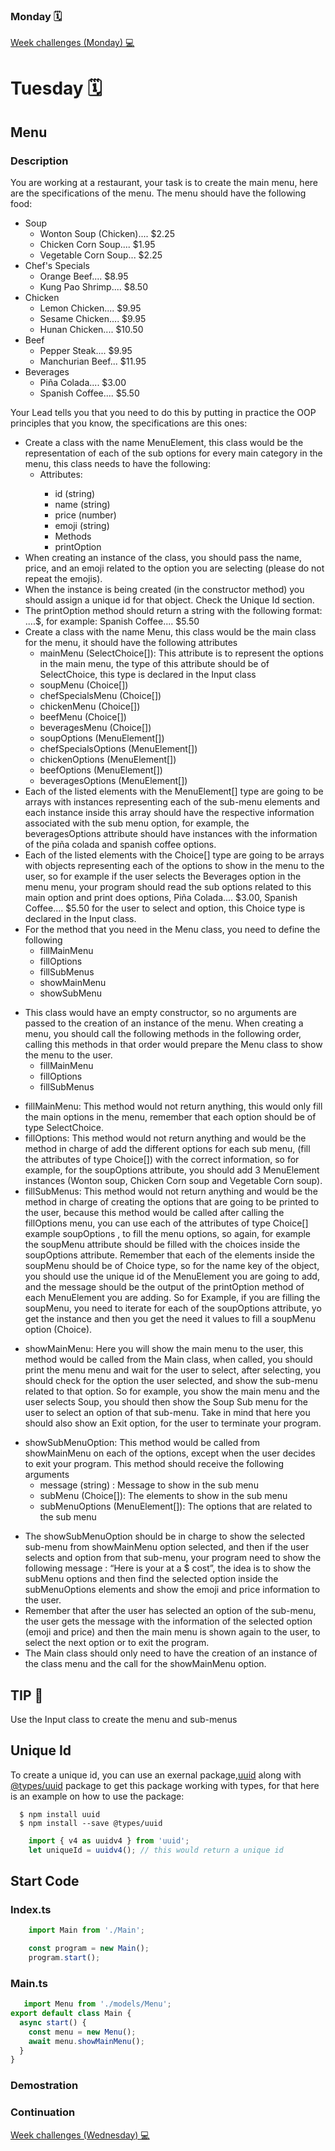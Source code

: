 ### Monday 🗓️   
<a href="https://github.com/Lesdith/core-code-from-scratch-readme/blob/main/Weeks/Week%207%20Typescript/Week%20challenges%20(Monday).md"> Week challenges (Monday) 💻</a>
    

# Tuesday 🗓️
## Menu
### Description 
You are working at a restaurant, your task is to create the main menu, here are the specifications of the menu. The menu should have the following food:
<ul>
  <li>
  Soup
    <ul>
      <li> Wonton Soup (Chicken).... $2.25 </li>
      <li> Chicken Corn Soup.... $1.95 </li>
      <li> Vegetable Corn Soup... $2.25 </li>
    </ul>
  </li>
  <li>
    Chef's Specials
    <ul>
      <li> Orange Beef.... $8.95</li>
      <li> Kung Pao Shrimp.... $8.50</li>
    </ul>
  </li>
   <li>
    Chicken
    <ul>
      <li> Lemon Chicken.... $9.95 </li>
      <li> Sesame Chicken.... $9.95 </li>
      <li> Hunan Chicken.... $10.50 </li>
    </ul>
  </li>
   <li>
      Beef
    <ul>
      <li> Pepper Steak.... $9.95 </li>
      <li> Manchurian Beef... $11.95 </li>
    </ul>
  </li>
 <li>
    Beverages
    <ul>
      <li> Piña Colada.... $3.00 </li>
      <li> Spanish Coffee.... $5.50 </li>
    </ul>
  </li>
  </ul>

Your Lead tells you that you need to do this by putting in practice the OOP principles that you know, the specifications are this ones:

<ul>
  <li> 
   Create a class with the name MenuElement, this class would be the representation of each of the sub options for every main category in the menu, this class needs to    have the following:
    <ul>
      <li> Attributes:</li>
      <ul>
        <li> id (string) </li>
        <li> name (string) </li>
        <li> price (number) </li>
        <li> emoji (string) </li>
        <li> Methods </li>
        <li> printOption </li>
      </ul>
    </ul>
  </li>
    <li>When creating an instance of the class, you should pass the name, price, and an emoji related to the option you are selecting (please do not repeat the           emojis). </li>
   <li> When the instance is being created (in the constructor method) you should assign a unique id for that object. Check the Unique Id section.  </li>
   <li> The printOption method should return a string with the following format: <NAME_OF_THE_OPTION>....$<PRICE_OF_THE_OPTION>, for example: Spanish Coffee.... $5.50    </li>
   <li> 
    Create a class with the name Menu, this class would be the main class for the menu, it should have the following attributes
    <ul>
        <li> mainMenu (SelectChoice[]): This attribute is to represent the options in the main menu, the type of this attribute should be of SelectChoice, this type is declared in the Input class</li>
        <li> soupMenu (Choice[]) </li>
        <li> chefSpecialsMenu (Choice[]) </li>
        <li> chickenMenu (Choice[]) </li>
        <li> beefMenu (Choice[]) </li>
        <li> beveragesMenu (Choice[]) </li>
        <li> soupOptions (MenuElement[]) </li>
        <li> chefSpecialsOptions (MenuElement[]) </li>
        <li> chickenOptions (MenuElement[]) </li>
        <li> beefOptions (MenuElement[]) </li>
        <li> beveragesOptions (MenuElement[]) </li>
    </ul>
     <li>Each of the listed elements with the MenuElement[] type are going to be arrays with instances representing each of the sub-menu elements and each instance inside this array should have the respective information associated with the sub menu option, for example, the beveragesOptions attribute should have instances with the information of the piña colada and spanish coffee options.
     </li>
     <li>
       Each of the listed elements with the Choice[] type are going to be arrays with objects representing each of the options to show in the menu to the user, so for example if the user selects the Beverages option in the menu menu, your program should read the sub options related to this main option and print does options, Piña Colada.... $3.00, Spanish Coffee.... $5.50 for the user to select and option, this Choice type is declared in the Input class.
     </li>
     <li>
       For the method that you need in the Menu class, you need to define the following
       <ul><li> fillMainMenu </li> 
        <li> fillOptions </li> 
        <li> fillSubMenus </li>
        <li> showMainMenu </li>
        <li> showSubMenu </li>
       </ul>
     </li>
  </li>
  </ul>
<ul>
  <li> This class would have an empty constructor, so no arguments are passed to the creation of an instance of the menu.
When creating a menu, you should call the following methods in the following order, calling this methods in that order would prepare the Menu class to show the menu to the user. 
    <ul> 
        <li> fillMainMenu </li>
        <li> fillOptions </li>
        <li> fillSubMenus</li>
    </ul>
  </li>
</ul>
<ul>
  <li>
    fillMainMenu: This method would not return anything, this would only fill the main options in the menu, remember that each option should be of type SelectChoice.
  </li>
  <li>
    fillOptions: This method would not return anything and would be the method in charge of add the different options for each sub menu, (fill the attributes of type Choice[]) with the correct information, so for example, for the soupOptions attribute, you should add 3 MenuElement instances (Wonton soup, Chicken Corn soup and Vegetable Corn soup).
  </li>
  <li>
    fillSubMenus: This method would not return anything and would be the method in charge of creating the options that are going to be printed to the user, because this method would be called after calling the fillOptions menu, you can use each of the attributes of type Choice[] example soupOptions , to fill the menu options, so again, for example the soupMenu attribute should be filled with the choices inside the soupOptions attribute. Remember that each of the elements inside the soupMenu should be of Choice type, so for the name key of the object, you should use the unique id of the MenuElement you are going to add, and the message should be the output of the printOption method of each MenuElement you are adding. So for Example, if you are filling the soupMenu, you need to iterate for each of the soupOptions attribute, yo get the instance and then you get the need it values to fill a soupMenu option (Choice).
  </li>
  <li>
    
showMainMenu: Here you will show the main menu to the user, this method would be called from the Main class, when called, you should print the menu menu and wait for the user to select, after selecting, you should check for the option the user selected, and show the sub-menu related to that option. So for example, you show the main menu and the user selects Soup, you should then show the Soup Sub menu for the user to select an option of that sub-menu. Take in mind that here you should also show an Exit option, for the user to terminate your program.
  </li>
  <li>
    showSubMenuOption: This method would be called from showMainMenu on each of the options, except when the user decides to exit your program. This method should         receive the following arguments
    <ul>
      <li>
        message (string) : Message to show in the sub menu
      </li>
       <li>
        subMenu (Choice[]): The elements to show in the sub menu
      </li>
       <li>
        subMenuOptions (MenuElement[]): The options that are related to the sub menu
      </li>
    </ul>
  </li>
</ul>

<ul>
  <li> 
    The showSubMenuOption should be in charge to show the selected sub-menu from showMainMenu option selected, and then if the user selects and option from that sub-menu, your program need to show the following message : “Here is your <EMOJI_OF_THE_SELECTED_OPTION> at a $<PRICE_OF_THE_SELECTED_OPTION> cost”, the idea is to show the subMenu options and then find the selected option inside the subMenuOptions elements and show the emoji and price information to the user.
  </li>
  <li>
   Remember that after the user has selected an option of the sub-menu, the user gets the message with the information of the selected option (emoji and price) and then the main menu is shown again to the user, to select the next option or to exit the program.
  </li>
  <li>
  The Main class should only need to have the creation of an instance of the class menu and the call for the showMainMenu option.
    </li>
</ul>


## TIP 📖
Use the Input class to create the menu and sub-menus
    
## Unique Id
To create a unique id, you can use an exernal package,<a href="https://www.npmjs.com/package/uuid">uuid</a> along with <a href="https://www.npmjs.com/package/@types/uuid">@types/uuid</a> package to get this package working with types, for that here is an example on how to use the package:
  
```
  $ npm install uuid
  $ npm install --save @types/uuid 
```
  
```typescript
    import { v4 as uuidv4 } from 'uuid';
    let uniqueId = uuidv4(); // this would return a unique id  
```

    
## Start Code 
### Index.ts
```typescript
    import Main from './Main';

    const program = new Main();
    program.start();
```
### Main.ts
```typescript
   import Menu from './models/Menu';
export default class Main {
  async start() {
    const menu = new Menu();
    await menu.showMainMenu();
  }
}   
```
### Demostration
    
### Continuation    
<a href="https://github.com/Lesdith/core-code-from-scratch-readme/blob/main/Weeks/Week%207%20Typescript/Week%20challenges%20(Wednesday)"> Week challenges (Wednesday) 💻</a>
    
